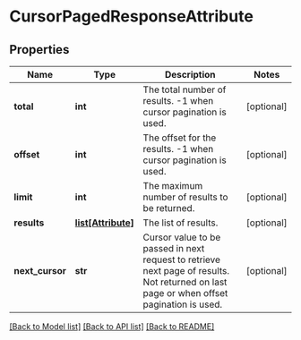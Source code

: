 # CursorPagedResponseAttribute

## Properties
Name | Type | Description | Notes
------------ | ------------- | ------------- | -------------
**total** | **int** | The total number of results. -1 when cursor pagination is used. | [optional] 
**offset** | **int** | The offset for the results. -1 when cursor pagination is used. | [optional] 
**limit** | **int** | The maximum number of results to be returned. | [optional] 
**results** | [**list[Attribute]**](Attribute.md) | The list of results. | [optional] 
**next_cursor** | **str** | Cursor value to be passed in next request to retrieve next page of results. Not returned on last page or when offset pagination is used. | [optional] 

[[Back to Model list]](../README.md#documentation-for-models) [[Back to API list]](../README.md#documentation-for-api-endpoints) [[Back to README]](../README.md)

